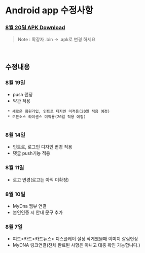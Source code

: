 # Android app 수정사항
### [8월 20일 APK Download](https://github.com/invites-healthcare/invites/raw/master/app-debug.apk)
> Note : 확장자 .bin -> .apk로 변경 하세요
<br>


## 수정내용
### 8월 19일
 - push 랜딩
 - 약관 적용
```
 * 새로운 회원가입, 인트로 디자인 미적용(20일 적용 예정)
 * 오픈소스 라이센스 미적용(20일 적용 예정)
 
```
 

### 8월 14일
 - 인트로, 로그인 디자인 변경 적용
 - 댓글 push기능 적용
 
### 8월 11일
 - 로고 변경(로고는 아직 미확정)

### 8월 10일
 - MyDna 웹뷰 연결
 - 본인인증 시 안내 문구 추가

### 8월 7일
 - 피드>카드>카드뉴스> 디스플레이 설정 작게했을때 이미지 잘림현상
 - MyDNA 링크연결(전체 완료된 사항은 아니고 대충 확인 가능합니다.)
